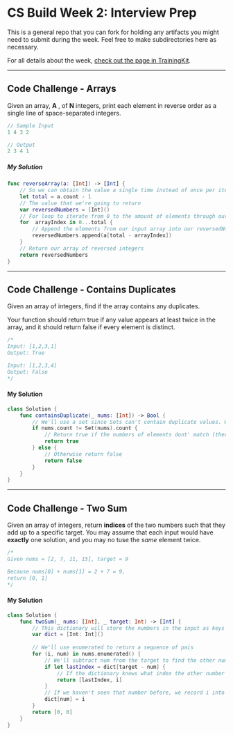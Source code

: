 # CS Build Week 2: Interview Prep

This is a general repo that you can fork for holding any artifacts you
might need to submit during the week. Feel free to make subdirectories
here as necessary.

For all details about the week, [check out the page in
TrainingKit](https://learn.lambdaschool.com/cs/sprint/reco0t22NdXmr8VyL).

---

## Code Challenge - Arrays

Given an array, **A** , of **N** integers, print each element in reverse order as a single line of space-separated integers.

```swift
// Sample Input
1 4 3 2

// Output
2 3 4 1
```

##### My Solution
```Swift
func reverseArray(a: [Int]) -> [Int] {
    // So we can obtain the value a single time instead of once per iteration
    let total = a.count - 1
    // The value that we're going to return
    var reversedNumbers = [Int]()
    // For loop to iterate from 0 to the amount of elements through our array
    for  arrayIndex in 0...total {
        // Append the elements from our input array into our reversedNumber array
        reversedNumbers.append(a[total - arrayIndex])
    }
    // Return our array of reversed integers
    return reversedNumbers
}
```
---

## Code Challenge - Contains Duplicates

Given an array of integers, find if the array contains any duplicates.

Your function should return true if any value appears at least twice in the array, and it should return false if every element is distinct.

```swift
/*
Input: [1,2,3,1]
Output: True

Input: [1,2,3,4]
Output: False
*/
```

#### My Solution

```swift
class Solution {
    func containsDuplicate(_ nums: [Int]) -> Bool {
        // We'll use a set since Sets can't contain duplicate values. We'll compare the numbers of elements
        if nums.count != Set(nums).count {
            // Return true if the numbers of elements dont' match (there are duplicate values) 
            return true
        } else { 
            // Otherwise return false
            return false
        }
    }
}
```
---

## Code Challenge - Two Sum

Given an array of integers, return **indices** of the two numbers such that they add up to a specific target. You may assume that each input would have **exactly** one solution, and you may no tuse the *same* element twice.

```swift
/* 
Given nums = [2, 7, 11, 15], target = 9

Because nums[0] + nums[1] = 2 + 7 = 9,
return [0, 1]
*/
```

#### My Solution

```swift
class Solution {
    func twoSum(_ nums: [Int], _ target: Int) -> [Int] {
        // This dictionary will store the numbers in the input as keys and their indices as values
        var dict = [Int: Int]()
        
        // We'll use enumerated to return a sequence of pais
        for (i, num) in nums.enumerated() { 
            // We'll subtract num from the target to find the other number we need, that way they add up to the target
            if let lastIndex = dict[target - num] { 
                // If the dictionary knows what index the other number is at, we return that index, and i
                return [lastIndex, i]
            }
            // If we haven't seen that number before, we record i into the dictionary under the key num
            dict[num] = i
        }
        return [0, 0]
    }
}
```
